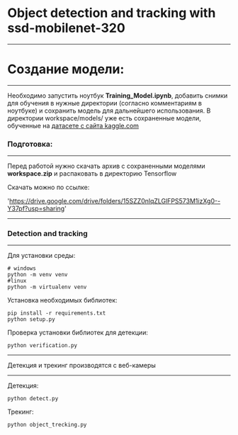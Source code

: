 # Object detection and tracking with ssd-mobilenet-320
***

# Создание модели:
***
Необходимо запустить ноутбук **Training_Model.ipynb**, добавить снимки для обучения в нужные директории (согласно комментариям в ноутбуке) и сохранить модель для дальнейшего использования. В директории workspace/models/ уже есть сохраненные модели, обученные на [датасете с сайта kaggle.com](https://www.kaggle.com/datasets/dasmehdixtr/drone-dataset-uav)


### Подготовка:
***

Перед работой нужно скачать архив с сохраненными моделями **workspace.zip** и распаковать в директорию Tensorflow

Скачать можно по ссылке:

'https://drive.google.com/drive/folders/15SZZ0nlqZLGlFPS573M1izXg0--Y37pf?usp=sharing'

***

### Detection and tracking
***

Для установки среды:
```shell
# windows
python -m venv venv
#linux
python -m virtualenv venv
```

Установка необходимых библиотек:
```shell
pip install -r requirements.txt
python setup.py
```

Проверка установки библиотек для детекции:
```shell
python verification.py
```
***

Детекция и трекинг производятся с веб-камеры
***

Детекция:
```shell
python detect.py
```

Трекинг:
```shell
python object_trecking.py
```

